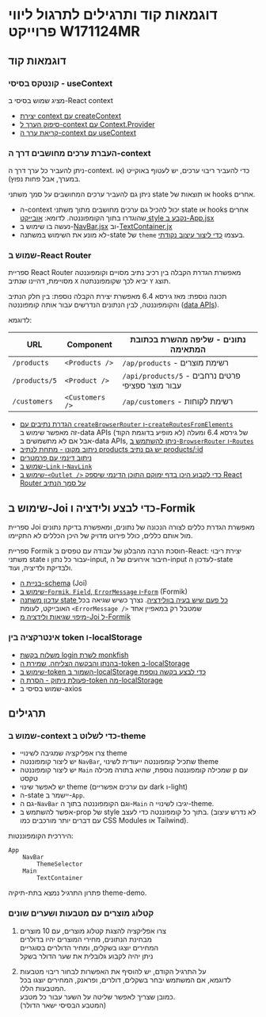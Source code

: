 # דוגמאות קוד ותרגילים לתרגול ליווי פרוייקט W171124MR

## דוגמאות קוד

### קונטקס בסיסי - useContext

מציג שמוש בסיסי ב-React context

* [יצירת context עם createContext](useContext/src/App.jsx#L4)
* [סיפוק הערך ל-context עם Context.Provider](useContext/src/App.jsx#L11)
* [קריאת ערך ה-context עם useContext](useContext/src/components/Component2.jsx#L5)

### העברת ערכים מחושבים דרך ה-context

ניתן להעביר כל ערך דרך ה-context. כדי להעביר ריבוי ערכים, יש לעטוף באוקייט (או במערך, אבל פחות נפוץ).

ניתן גם להעביר ערכים המחושבים על סמך משתני state או תוצאות של hooks אחרים.

* ה-context יכול להכיל גם ערכים מחושבים מתוך משתני state או hooks אחרים שהוגדרו בתוך הקומפוננטה. לדומא: [אובייקט style נקבע ב-App.jsx](theme-demo/src/App.jsx#L9)
* נעשה בו שימוש ב-[NavBar.jsx](theme-demo/src/components/NavBar.jsx#L6) וב-[TextContainer.jx](theme-demo/src/components/TextContainer.jsx#L5)
* לא מונע את השימוש במשתנה-state של `theme` בעצמו [כדי ליצור עיצוב נקודתי](theme-demo/src/components/NoteContainer.jsx#L7).

### שמוש ב-React Router

ספריית React Router מאפשרת הגדרת הקבלה בין רכיב נתיב מסויים וקומפוננטה מסויימת, דהיינו שנתיב `X` יביא לכך שקומפוננתטה `Y` תוצג.

תכונה נוספת: מאז גירסא 6.4 מאפשרת יצירת הקבלה נוספת: בין חלק הנתיב והקומפוננטה, לבין הנתונים הנדרשים עבור אותה קומפוננטה ([data APIs](https://reactrouter.com/start/data/data-loading)).

לדוגמא: 

| URL | Component | נתונים - שליפה מהשרת בכתובת המתאימה |
|--|--|--|
| `/products` | `<Products />` | `/ap/products` - רשימת מוצרים |
| `/products/5` | `<Product />` | `/api/products/5` - פרטים נרחבים עבור מוצר ספציפי |
| `/customers` | `<Customers />` | `/ap/customers` - רשימת לקוחות |

* [הגדרת נתיבים עם `createBrowserRouter` ו-`createRoutesFromElements`](react-router-demo/src/routes.jsx#L8)  
  זה מאפשר שימוש ב-data APIs של גירסא 6.4 ומעלה (לא מופיע בדוגמת הקוד)  
  אבל אם לא מתשמשים ב-data APIs, [ניתן להשתמש ב-`BrowserRouter` ו-`Routes`](https://reactrouter.com/start/declarative/routing)
* [ניתוב מקונן - מתחת לנתיב products יש גם נתיב products/:id](react-router-demo/src/routes.jsx#L15)
* [ניתוב דינמי עם פרמטרים](react-router-demo/src/routes.jsx#L15)
* [שמוש ב-`Link` ו-`NavLink`](react-router-demo/src/App.jsx#L13)
* [שימוש ב-`<Outlet />` כדי לקבוע היכן בדף ימוקם התוכן הדינמי שיספק React Router על סמך הנתיב](react-router-demo/src/App.jsx#L21)

## שימוש ב-Joi כדי לבצע ולידציה ו-Formik

ספריית Joi מאפשרת הגדרת כללים לצורה הנכונה של נתונים, ומאפשרת בדיקת נתונים מול אותם כללים, כולל פירוט מדויק של היכן הכללים לא התקיימו.

ספריית Formik חוסכת הרבה מהבלגן של עבודה עם טפסים ב-React: יצירת ריבוי משתני state עבור כל נתון ו-input, חיבור אירועים של ה-input לעדכון ה-state ולבדיקת ולדיציה, ועוד.

* [בניית ה-schema](joi-formik-demo/src/schemas/user.js) (Joi)
* [שימוש ב-`Formik`, `Field`, `ErrorMessage` ו-`Form`](joi-formik-demo/src/AddUser.jsx#L60) (Formik)
* [עדכון משתנה state כל פעם שיש בעיה בוולידציה](joi-formik-demo/src/components/AddUser.jsx#L21). נצרך כשיש שגיאה בכל האובייקט, לעומת `<ErrorMessage />` שמטבל רק במאפיין אחד
* [מיפוי שגיאות ולידציה מ-Joi ל-Formik](joi-formik-demo/src/components/AddUser.jsx#L27)

### אינטרקציה בין token ו-localStorage

* [משלוח בקשת login לשרת monkfish](token-demo/index.html#L27)
* [בהנתן והבקשה הצליחה, שמירת ה-token ב-localStorage](token-demo/index.html#L31)
* [שימוש ב-token השמור ב-localStorage כדי לבצע בקשה נוספת](token-demo/index.html#L42)
* [פעולת ניתוק - הסרת ה-token מה-localStorage](token-demo/index.html#L53)
* שמוש בסיסי ב-axios

## תרגילים

### שמוש ב-context כדי לשלוט ב-theme

* צרו אפליקציה שמגיבה לשינויי theme
* יש ליצור קומפוננטה `NavBar`, שתכיל קומפוננטה ייעודית לשינוי theme
* יש ליצור קומפוננטה `Main` שמכילה קומפוננטה נוספת, שהיא בתורה מכילה p עם טקסט
* יש לאפשר שינוי theme (עם ערכים אפשריים dark ו-light)
* ה-state יישמר ב-`App`.
* גם ה-`NavBar` וגם הקומפוננטה בתוך ה-`Main` יגיבו לשינויי ה-theme.
* אפשר להשתמש ב-prop של style בתוך כל קומפוננטה כדי לעצב. (לא נדרש עיצוב עם דברים יותר מורכבים כמו CSS Modules או Tailwind).

היררכית הקומפוננטות:

```
App
	NavBar
		ThemeSelector
	Main
		TextContainer
```

פתרון התרגיל נמצא בתת-תיקיה theme-demo.

### קטלוג מוצרים עם מטבעות ושערים שונים

1. צרו אפליקציה להצגת קטלוג מוצרים, עם 10 מוצרים  
  מבחינת הנתונים, מחירי המוצרים יהיו בדולרים  
  המחירים יוצגו בשקלים, ומחיר הדולרים בסוגריים  
  ניתן יהיה לקבוע גלובלית את שער הדולר בשקל

2. על התרגיל הקודם, יש להוסיף את האפשרות לבחור ריבוי מטבעות  
  לדוגמא, אם המשתמש יבחר בשקלים, דולרים, ופראנק, המחירים יוצגו בכל המטבעות הללו.  
  כמובן שצריך לאפשר שליטה על השער עבור כל מטבע.  
  (המטבע הבסיסי ישאר הדולר)  
